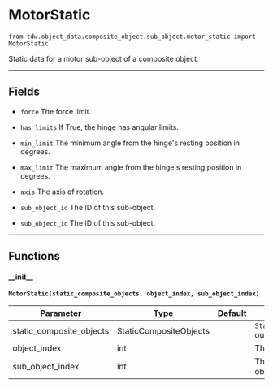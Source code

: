 # MotorStatic

`from tdw.object_data.composite_object.sub_object.motor_static import MotorStatic`

Static data for a motor sub-object of a composite object.

***

## Fields

- `force` The force limit.

- `has_limits` If True, the hinge has angular limits.

- `min_limit` The minimum angle from the hinge's resting position in degrees.

- `max_limit` The maximum angle from the hinge's resting position in degrees.

- `axis` The axis of rotation.

- `sub_object_id` The ID of this sub-object.

- `sub_object_id` The ID of this sub-object.

***

## Functions

#### \_\_init\_\_

**`MotorStatic(static_composite_objects, object_index, sub_object_index)`**

| Parameter | Type | Default | Description |
| --- | --- | --- | --- |
| static_composite_objects |  StaticCompositeObjects |  | `StaticCompositeObjects` output data. |
| object_index |  int |  | The object index. |
| sub_object_index |  int |  | The index of this sub-object. |